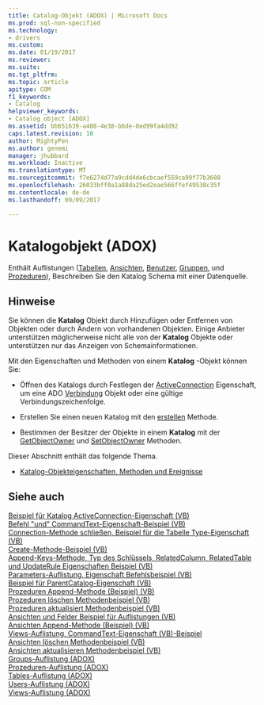```yaml
---
title: Catalog-Objekt (ADOX) | Microsoft Docs
ms.prod: sql-non-specified
ms.technology:
- drivers
ms.custom: 
ms.date: 01/19/2017
ms.reviewer: 
ms.suite: 
ms.tgt_pltfrm: 
ms.topic: article
apitype: COM
f1_keywords:
- Catalog
helpviewer_keywords:
- Catalog object [ADOX]
ms.assetid: bb651639-a488-4e38-b6de-0ed99fa4dd92
caps.latest.revision: 10
author: MightyPen
ms.author: genemi
manager: jhubbard
ms.workload: Inactive
ms.translationtype: MT
ms.sourcegitcommit: f7e6274d77a9cdd4de6cbcaef559ca99f77b3608
ms.openlocfilehash: 26033bff0a1a88da25ed2eae566ffef49538c35f
ms.contentlocale: de-de
ms.lasthandoff: 09/09/2017

---
```

# <a name="catalog-object-adox"></a>Katalogobjekt (ADOX)
Enthält Auflistungen ([Tabellen](../../../ado/reference/adox-api/tables-collection-adox.md), [Ansichten](../../../ado/reference/adox-api/views-collection-adox.md), [Benutzer](../../../ado/reference/adox-api/users-collection-adox.md), [Gruppen](../../../ado/reference/adox-api/groups-collection-adox.md), und [Prozeduren](../../../ado/reference/adox-api/procedures-collection-adox.md)), Beschreiben Sie den Katalog Schema mit einer Datenquelle.  
  
## <a name="remarks"></a>Hinweise  
 Sie können die **Katalog** Objekt durch Hinzufügen oder Entfernen von Objekten oder durch Ändern von vorhandenen Objekten. Einige Anbieter unterstützen möglicherweise nicht alle von der **Katalog** Objekte oder unterstützen nur das Anzeigen von Schemainformationen.  
  
 Mit den Eigenschaften und Methoden von einem **Katalog** -Objekt können Sie:  
  
-   Öffnen des Katalogs durch Festlegen der [ActiveConnection](../../../ado/reference/adox-api/activeconnection-property-adox.md) Eigenschaft, um eine ADO [Verbindung](../../../ado/reference/ado-api/connection-object-ado.md) Objekt oder eine gültige Verbindungszeichenfolge.  
  
-   Erstellen Sie einen neuen Katalog mit den [erstellen](../../../ado/reference/adox-api/create-method-adox.md) Methode.  
  
-   Bestimmen der Besitzer der Objekte in einem **Katalog** mit der [GetObjectOwner](../../../ado/reference/adox-api/getobjectowner-method-adox.md) und [SetObjectOwner](../../../ado/reference/adox-api/setobjectowner-method.md) Methoden.  
  
 Dieser Abschnitt enthält das folgende Thema.  
  
-   [Katalog-Objekteigenschaften, Methoden und Ereignisse](../../../ado/reference/adox-api/catalog-object-properties-methods-and-events.md)  
  
## <a name="see-also"></a>Siehe auch  
 [Beispiel für Katalog ActiveConnection-Eigenschaft (VB)](../../../ado/reference/adox-api/catalog-activeconnection-property-example-vb.md)   
 [Befehl "und" CommandText-Eigenschaft-Beispiel (VB)](../../../ado/reference/adox-api/command-and-commandtext-properties-example-vb.md)   
 [Connection-Methode schließen, Beispiel für die Tabelle Type-Eigenschaft (VB)](../../../ado/reference/adox-api/connection-close-method-table-type-property-example-vb.md)   
 [Create-Methode-Beispiel (VB)](../../../ado/reference/adox-api/create-method-example-vb.md)   
 [Append-Keys-Methode, Typ des Schlüssels, RelatedColumn, RelatedTable und UpdateRule Eigenschaften Beispiel (VB)](../../../ado/reference/adox-api/keys-append-method-key-type-relatedcolumn-relatedtable-example-vb.md)   
 [Parameters-Auflistung, Eigenschaft Befehlsbeispiel (VB)](../../../ado/reference/adox-api/parameters-collection-command-property-example-vb.md)   
 [Beispiel für ParentCatalog-Eigenschaft (VB)](../../../ado/reference/adox-api/parentcatalog-property-example-vb.md)   
 [Prozeduren Append-Methode (Beispiel) (VB)](../../../ado/reference/adox-api/procedures-append-method-example-vb.md)   
 [Prozeduren löschen Methodenbeispiel (VB)](../../../ado/reference/adox-api/procedures-delete-method-example-vb.md)   
 [Prozeduren aktualisiert Methodenbeispiel (VB)](../../../ado/reference/adox-api/procedures-refresh-method-example-vb.md)   
 [Ansichten und Felder Beispiel für Auflistungen (VB)](../../../ado/reference/adox-api/views-and-fields-collections-example-vb.md)   
 [Ansichten Append-Methode (Beispiel) (VB)](../../../ado/reference/adox-api/views-append-method-example-vb.md)   
 [Views-Auflistung, CommandText-Eigenschaft (VB)-Beispiel](../../../ado/reference/adox-api/views-collection-commandtext-property-example-vb.md)   
 [Ansichten löschen Methodenbeispiel (VB)](../../../ado/reference/adox-api/views-delete-method-example-vb.md)   
 [Ansichten aktualisieren Methodenbeispiel (VB)](../../../ado/reference/adox-api/views-refresh-method-example-vb.md)   
 [Groups-Auflistung (ADOX)](../../../ado/reference/adox-api/groups-collection-adox.md)   
 [Prozeduren-Auflistung (ADOX)](../../../ado/reference/adox-api/procedures-collection-adox.md)   
 [Tables-Auflistung (ADOX)](../../../ado/reference/adox-api/tables-collection-adox.md)   
 [Users-Auflistung (ADOX)](../../../ado/reference/adox-api/users-collection-adox.md)   
 [Views-Auflistung (ADOX)](../../../ado/reference/adox-api/views-collection-adox.md)

